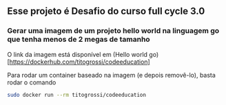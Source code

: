 ## Esse projeto é Desafio do curso full cycle 3.0
### Gerar uma imagem de um projeto hello world na linguagem go que tenha menos de 2 megas de tamanho

O link da imagem está disponível em (Hello world go)[https://dockerhub.com/titogrossi/codeeducation]

Para rodar um container baseado na imagem (e depois removê-lo), basta rodar o comando
```bash
sudo docker run --rm titogrossi/codeeducation
```
